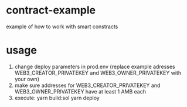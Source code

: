 # contract-example
example of how to work with smart constracts

# usage

1. change deploy parameters in prod.env (replace example adresses WEB3_CREATOR_PRIVATEKEY and WEB3_OWNER_PRIVATEKEY with your own)
2. make sure addresses for WEB3_CREATOR_PRIVATEKEY and WEB3_OWNER_PRIVATEKEY have at least 1 AMB each
3. execute:
	yarn build:sol
	yarn deploy


